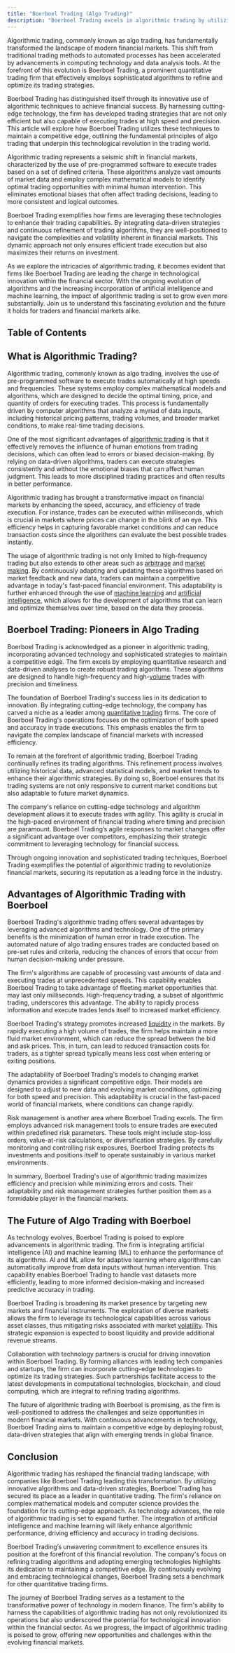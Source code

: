```yaml
---
title: "Boerboel Trading (Algo Trading)"
description: "Boerboel Trading excels in algorithmic trading by utilizing advanced algorithms and data-driven strategies to enhance trade efficiency reduce human error and improve market outcomes."
---
```






Algorithmic trading, commonly known as algo trading, has fundamentally transformed the landscape of modern financial markets. This shift from traditional trading methods to automated processes has been accelerated by advancements in computing technology and data analysis tools. At the forefront of this evolution is Boerboel Trading, a prominent quantitative trading firm that effectively employs sophisticated algorithms to refine and optimize its trading strategies.

Boerboel Trading has distinguished itself through its innovative use of algorithmic techniques to achieve financial success. By harnessing cutting-edge technology, the firm has developed trading strategies that are not only efficient but also capable of executing trades at high speed and precision. This article will explore how Boerboel Trading utilizes these techniques to maintain a competitive edge, outlining the fundamental principles of algo trading that underpin this technological revolution in the trading world.

Algorithmic trading represents a seismic shift in financial markets, characterized by the use of pre-programmed software to execute trades based on a set of defined criteria. These algorithms analyze vast amounts of market data and employ complex mathematical models to identify optimal trading opportunities with minimal human intervention. This eliminates emotional biases that often affect trading decisions, leading to more consistent and logical outcomes.

Boerboel Trading exemplifies how firms are leveraging these technologies to enhance their trading capabilities. By integrating data-driven strategies and continuous refinement of trading algorithms, they are well-positioned to navigate the complexities and volatility inherent in financial markets. This dynamic approach not only ensures efficient trade execution but also maximizes their returns on investment.

As we explore the intricacies of algorithmic trading, it becomes evident that firms like Boerboel Trading are leading the charge in technological innovation within the financial sector. With the ongoing evolution of algorithms and the increasing incorporation of artificial intelligence and machine learning, the impact of algorithmic trading is set to grow even more substantially. Join us to understand this fascinating evolution and the future it holds for traders and financial markets alike.


## Table of Contents

## What is Algorithmic Trading?

Algorithmic trading, commonly known as algo trading, involves the use of pre-programmed software to execute trades automatically at high speeds and frequencies. These systems employ complex mathematical models and algorithms, which are designed to decide the optimal timing, price, and quantity of orders for executing trades. This process is fundamentally driven by computer algorithms that analyze a myriad of data inputs, including historical pricing patterns, trading volumes, and broader market conditions, to make real-time trading decisions.

One of the most significant advantages of [algorithmic trading](/wiki/algorithmic-trading) is that it effectively removes the influence of human emotions from trading decisions, which can often lead to errors or biased decision-making. By relying on data-driven algorithms, traders can execute strategies consistently and without the emotional biases that can affect human judgment. This leads to more disciplined trading practices and often results in better performance.

Algorithmic trading has brought a transformative impact on financial markets by enhancing the speed, accuracy, and efficiency of trade execution. For instance, trades can be executed within milliseconds, which is crucial in markets where prices can change in the blink of an eye. This efficiency helps in capturing favorable market conditions and can reduce transaction costs since the algorithms can evaluate the best possible trades instantly.

The usage of algorithmic trading is not only limited to high-frequency trading but also extends to other areas such as [arbitrage](/wiki/arbitrage) and [market making](/wiki/market-making). By continuously adapting and updating these algorithms based on market feedback and new data, traders can maintain a competitive advantage in today's fast-paced financial environment. This adaptability is further enhanced through the use of [machine learning](/wiki/machine-learning) and [artificial intelligence](/wiki/ai-artificial-intelligence), which allows for the development of algorithms that can learn and optimize themselves over time, based on the data they process.


## Boerboel Trading: Pioneers in Algo Trading

Boerboel Trading is acknowledged as a pioneer in algorithmic trading, incorporating advanced technology and sophisticated strategies to maintain a competitive edge. The firm excels by employing quantitative research and data-driven analyses to create robust trading algorithms. These algorithms are designed to handle high-frequency and high-[volume](/wiki/volume-trading-strategy) trades with precision and timeliness.

The foundation of Boerboel Trading's success lies in its dedication to innovation. By integrating cutting-edge technology, the company has carved a niche as a leader among [quantitative trading](/wiki/quantitative-trading) firms. The core of Boerboel Trading's operations focuses on the optimization of both speed and accuracy in trade executions. This emphasis enables the firm to navigate the complex landscape of financial markets with increased efficiency.

To remain at the forefront of algorithmic trading, Boerboel Trading continually refines its trading algorithms. This refinement process involves utilizing historical data, advanced statistical models, and market trends to enhance their algorithmic strategies. By doing so, Boerboel ensures that its trading systems are not only responsive to current market conditions but also adaptable to future market dynamics.

The company's reliance on cutting-edge technology and algorithm development allows it to execute trades with agility. This agility is crucial in the high-paced environment of financial trading where timing and precision are paramount. Boerboel Trading’s agile responses to market changes offer a significant advantage over competitors, emphasizing their strategic commitment to leveraging technology for financial success.

Through ongoing innovation and sophisticated trading techniques, Boerboel Trading exemplifies the potential of algorithmic trading to revolutionize financial markets, securing its reputation as a leading force in the industry.


## Advantages of Algorithmic Trading with Boerboel

Boerboel Trading's algorithmic trading offers several advantages by leveraging advanced algorithms and technology. One of the primary benefits is the minimization of human error in trade execution. The automated nature of algo trading ensures trades are conducted based on pre-set rules and criteria, reducing the chances of errors that occur from human decision-making under pressure.

The firm's algorithms are capable of processing vast amounts of data and executing trades at unprecedented speeds. This capability enables Boerboel Trading to take advantage of fleeting market opportunities that may last only milliseconds. High-frequency trading, a subset of algorithmic trading, underscores this advantage. The ability to rapidly process information and execute trades lends itself to increased market efficiency.

Boerboel Trading's strategy promotes increased [liquidity](/wiki/liquidity-risk-premium) in the markets. By rapidly executing a high volume of trades, the firm helps maintain a more fluid market environment, which can reduce the spread between the bid and ask prices. This, in turn, can lead to reduced transaction costs for traders, as a tighter spread typically means less cost when entering or exiting positions.

The adaptability of Boerboel Trading's models to changing market dynamics provides a significant competitive edge. Their models are designed to adjust to new data and evolving market conditions, optimizing for both speed and precision. This adaptability is crucial in the fast-paced world of financial markets, where conditions can change rapidly.

Risk management is another area where Boerboel Trading excels. The firm employs advanced risk management tools to ensure trades are executed within predefined risk parameters. These tools might include stop-loss orders, value-at-risk calculations, or diversification strategies. By carefully monitoring and controlling risk exposures, Boerboel Trading protects its investments and positions itself to operate sustainably in various market environments.

In summary, Boerboel Trading's use of algorithmic trading maximizes efficiency and precision while minimizing errors and costs. Their adaptability and risk management strategies further position them as a formidable player in the financial markets.


## The Future of Algo Trading with Boerboel

As technology evolves, Boerboel Trading is poised to explore advancements in algorithmic trading. The firm is integrating artificial intelligence (AI) and machine learning (ML) to enhance the performance of its algorithms. AI and ML allow for adaptive learning where algorithms can automatically improve from data inputs without human intervention. This capability enables Boerboel Trading to handle vast datasets more efficiently, leading to more informed decision-making and increased predictive accuracy in trading.

Boerboel Trading is broadening its market presence by targeting new markets and financial instruments. The exploration of diverse markets allows the firm to leverage its technological capabilities across various asset classes, thus mitigating risks associated with market [volatility](/wiki/volatility-trading-strategies). This strategic expansion is expected to boost liquidity and provide additional revenue streams.

Collaboration with technology partners is crucial for driving innovation within Boerboel Trading. By forming alliances with leading tech companies and startups, the firm can incorporate cutting-edge technologies to optimize its trading strategies. Such partnerships facilitate access to the latest developments in computational technologies, blockchain, and cloud computing, which are integral to refining trading algorithms.

The future of algorithmic trading with Boerboel is promising, as the firm is well-positioned to address the challenges and seize opportunities in modern financial markets. With continuous advancements in technology, Boerboel Trading aims to maintain a competitive edge by deploying robust, data-driven strategies that align with emerging trends in global finance.


## Conclusion

Algorithmic trading has reshaped the financial trading landscape, with companies like Boerboel Trading leading this transformation. By utilizing innovative algorithms and data-driven strategies, Boerboel Trading has secured its place as a leader in quantitative trading. The firm's reliance on complex mathematical models and computer science provides the foundation for its cutting-edge approach. As technology advances, the role of algorithmic trading is set to expand further. The integration of artificial intelligence and machine learning will likely enhance algorithmic performance, driving efficiency and accuracy in trading decisions.

Boerboel Trading’s unwavering commitment to excellence ensures its position at the forefront of this financial revolution. The company's focus on refining trading algorithms and adopting emerging technologies highlights its dedication to maintaining a competitive edge. By continuously evolving and embracing technological changes, Boerboel Trading sets a benchmark for other quantitative trading firms.

The journey of Boerboel Trading serves as a testament to the transformative power of technology in modern finance. The firm's ability to harness the capabilities of algorithmic trading has not only revolutionized its operations but also underscored the potential for technological innovation within the financial sector. As we progress, the impact of algorithmic trading is poised to grow, offering new opportunities and challenges within the evolving financial markets.


